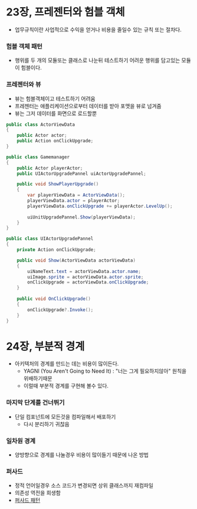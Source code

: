 # 23장, 프레젠터와 험블 객체

* 업무규칙이란 사업적으로 수익을 얻거나 비용을 줄일수 있는 규칙 또는 절차다.

### 험블 객체 패턴

* 행위를 두 개의 모듈또는 클래스로 나눈뒤 테스트하기 어려운 행위를 담고있는 모듈이 험블이다.

### 프레젠터와 뷰

* 뷰는 험블객체이고 테스트하기 어려움
* 프레젠터는 애플리케이션으로부터 데이터를 받아 포맷을 뷰로 넘겨줌
* 뷰는 그저 데이터를 화면으로 로드할뿐

```csharp
public class ActorViewData
{
    public Actor actor;
    public Action onClickUpgrade;
}

public class Gamemanager
{
    public Actor playerActor;
    public UIActorUpgradePannel uiActorUpgradePannel;

    public void ShowPlayerUpgrade()
    {
        var playerViewData = ActorViewData();
        playerViewData.actor = playerActor;
        playerViewData.onClickUpgrade += playerActor.LevelUp();
        
        uiUnitUpgradePannel.Show(playerViewData);
    }
}

public class UIActorUpgradePannel
{
    private Action onClickUpgrade;

    public void Show(ActorViewData actorViewData)
    {
        uiNameText.text = actorViewData.actor.name;
        uiImage.sprite = actorViewData.actor.sprite;
        onClickUpgrade = actorViewData.onClickUpgrade;
    }
    
    public void OnClickUpgrade()
    {
        onClickUpgrade?.Invoke();
    }
}
```

# 24장, 부분적 경계

* 아키텍처의 경계를 만드는 데는 비용이 많이든다.
    * YAGNI (You Aren't Going to Need It) : "너는 그게 필요하지않아" 원칙을 위배하기때문
    * 이럴때 부분적 경계를 구현해 볼수 있다.
    
### 마지막 단계를 건너뛰기

* 단일 컴포넌트에 모든것을 컴파일해서 배포하기
    * 다시 분리하기 귀찮음
    
### 일차원 경계

* 양방향으로 경계를 나눌경우 비용이 많이들기 때문에 나온 방법

### 퍼사드

* 정적 언어일경우 소스 코드가 변경되면 상위 클래스까지 재컴파일
* 의존성 역전을 희생함
* [퍼사드 패턴](https://lktprogrammer.tistory.com/42)
